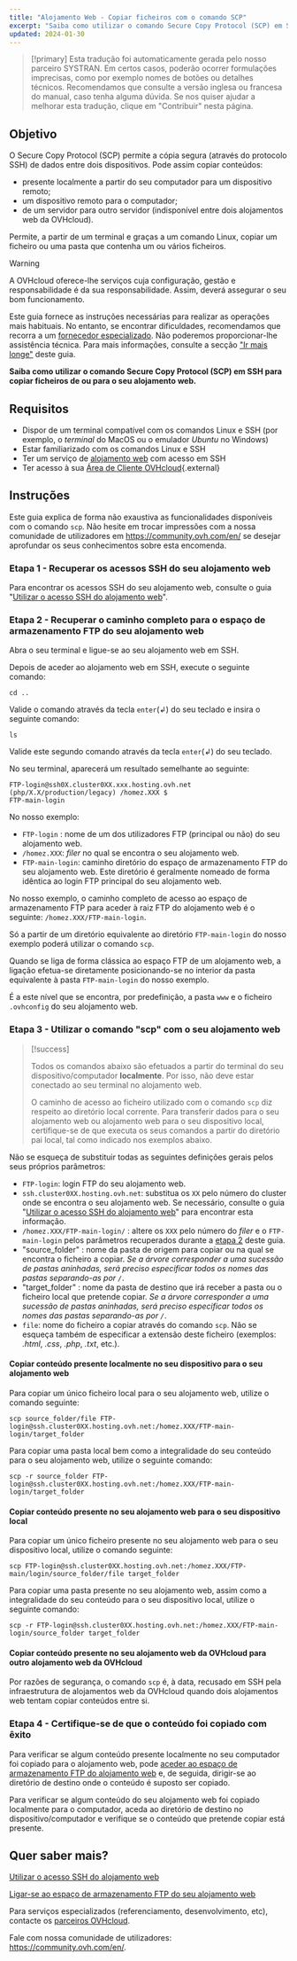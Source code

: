 ```yaml
---
title: "Alojamento Web - Copiar ficheiros com o comando SCP"
excerpt: "Saiba como utilizar o comando Secure Copy Protocol (SCP) em SSH para copiar ficheiros de ou para o seu alojamento web"
updated: 2024-01-30
---
```


> [!primary]
> Esta tradução foi automaticamente gerada pelo nosso parceiro SYSTRAN. Em certos casos, poderão ocorrer formulações imprecisas, como por exemplo nomes de botões ou detalhes técnicos. Recomendamos que consulte a versão inglesa ou francesa do manual, caso tenha alguma dúvida. Se nos quiser ajudar a melhorar esta tradução, clique em "Contribuir" nesta página.
>

## Objetivo

O Secure Copy Protocol (SCP) permite a cópia segura (através do protocolo SSH) de dados entre dois dispositivos. Pode assim copiar conteúdos:

- presente localmente a partir do seu computador para um dispositivo remoto;
- um dispositivo remoto para o computador;
- de um servidor para outro servidor (indisponível entre dois alojamentos web da OVHcloud).

Permite, a partir de um terminal e graças a um comando Linux, copiar um ficheiro ou uma pasta que contenha um ou vários ficheiros.

> [!warning]
>
> A OVHcloud oferece-lhe serviços cuja configuração, gestão e responsabilidade é da sua responsabilidade. Assim, deverá assegurar o seu bom funcionamento.
> 
> Este guia fornece as instruções necessárias para realizar as operações mais habituais. No entanto, se encontrar dificuldades, recomendamos que recorra a um [fornecedor especializado](https://partner.ovhcloud.com/pt/directory/). Não poderemos proporcionar-lhe assistência técnica. Para mais informações, consulte a secção ["Ir mais longe"](#go-further) deste guia.
>

**Saiba como utilizar o comando Secure Copy Protocol (SCP) em SSH para copiar ficheiros de ou para o seu alojamento web.**

## Requisitos

- Dispor de um terminal compatível com os comandos Linux e SSH (por exemplo, o *terminal* do MacOS ou o emulador *Ubuntu* no Windows)
- Estar familiarizado com os comandos Linux e SSH
- Ter um serviço de [alojamento web](https://www.ovhcloud.com/pt/web-hosting/) com acesso em SSH
- Ter acesso à sua [Área de Cliente OVHcloud](/links/manager){.external}

## Instruções

Este guia explica de forma não exaustiva as funcionalidades disponíveis com o comando `scp`. Não hesite em trocar impressões com a nossa comunidade de utilizadores em <https://community.ovh.com/en/> se desejar aprofundar os seus conhecimentos sobre esta encomenda.

### Etapa 1 - Recuperar os acessos SSH do seu alojamento web

Para encontrar os acessos SSH do seu alojamento web, consulte o guia "[Utilizar o acesso SSH do alojamento web](/pages/web_cloud/web_hosting/ssh_on_webhosting)".

### Etapa 2 - Recuperar o caminho completo para o espaço de armazenamento FTP do seu alojamento web<a name="step2"></a>

Abra o seu terminal e ligue-se ao seu alojamento web em SSH.

Depois de aceder ao alojamento web em SSH, execute o seguinte comando: 

```ssh
cd ..
```

Valide o comando através da tecla `enter`(↲) do seu teclado e insira o seguinte comando:

```ssh
ls
```

Valide este segundo comando através da tecla `enter`(↲) do seu teclado.

No seu terminal, aparecerá um resultado semelhante ao seguinte:

```ssh
FTP-login@ssh0X.cluster0XX.xxx.hosting.ovh.net (php/X.X/production/legacy) /homez.XXX $
FTP-main-login
```

No nosso exemplo:

- `FTP-login` : nome de um dos utilizadores FTP (principal ou não) do seu alojamento web.
- `/homez.XXX`: *filer* no qual se encontra o seu alojamento web.
- `FTP-main-login`: caminho diretório do espaço de armazenamento FTP do seu alojamento web. Este diretório é geralmente nomeado de forma idêntica ao login FTP principal do seu alojamento web.

No nosso exemplo, o caminho completo de acesso ao espaço de armazenamento FTP para aceder à raiz FTP do alojamento web é o seguinte: `/homez.XXX/FTP-main-login`.

Só a partir de um diretório equivalente ao diretório `FTP-main-login` do nosso exemplo poderá utilizar o comando `scp`.

Quando se liga de forma clássica ao espaço FTP de um alojamento web, a ligação efetua-se diretamente posicionando-se no interior da pasta equivalente à pasta `FTP-main-login` do nosso exemplo.

É a este nível que se encontra, por predefinição, a pasta `www` e o ficheiro `.ovhconfig` do seu alojamento web.

### Etapa 3 - Utilizar o comando "scp" com o seu alojamento web

> [!success]
>
> Todos os comandos abaixo são efetuados a partir do terminal do seu dispositivo/computador **localmente**. Por isso, não deve estar conectado ao seu terminal no alojamento web.
>
> O caminho de acesso ao ficheiro utilizado com o comando `scp` diz respeito ao diretório local corrente. Para transferir dados para o seu alojamento web ou alojamento web para o seu dispositivo local, certifique-se de que executa os seus comandos a partir do diretório pai local, tal como indicado nos exemplos abaixo.
>

Não se esqueça de substituir todas as seguintes definições gerais pelos seus próprios parâmetros:

- `FTP-login`: login FTP do seu alojamento web.
- `ssh.cluster0XX.hosting.ovh.net`: substitua os `XX` pelo número do cluster onde se encontra o seu alojamento web. Se necessário, consulte o guia "[Utilizar o acesso SSH do alojamento web](/pages/web_cloud/web_hosting/ssh_on_webhosting)" para encontrar esta informação.
- `/homez.XXX/FTP-main-login/` : altere os `XXX` pelo número do *filer* e o `FTP-main-login` pelos parâmetros recuperados durante a [etapa 2](#step2) deste guia.
- "source_folder" : nome da pasta de origem para copiar ou na qual se encontra o ficheiro a copiar. *Se a árvore corresponder a uma sucessão de pastas aninhadas, será preciso especificar todos os nomes das pastas separando-as por `/`*.
- "target_folder" : nome da pasta de destino que irá receber a pasta ou o ficheiro local que pretende copiar. *Se a árvore corresponder a uma sucessão de pastas aninhadas, será preciso especificar todos os nomes das pastas separando-as por `/`*.
- `file`: nome do ficheiro a copiar através do comando `scp`. Não se esqueça também de especificar a extensão deste ficheiro (exemplos: *.html*, *.css*, *.php*, *.txt*, etc.).

#### Copiar conteúdo presente localmente no seu dispositivo para o seu alojamento web

Para copiar um único ficheiro local para o seu alojamento web, utilize o comando seguinte:

```ssh
scp source_folder/file FTP-login@ssh.cluster0XX.hosting.ovh.net:/homez.XXX/FTP-main-login/target_folder
```

Para copiar uma pasta local bem como a integralidade do seu conteúdo para o seu alojamento web, utilize o seguinte comando:

```ssh
scp -r source_folder FTP-login@ssh.cluster0XX.hosting.ovh.net:/homez.XXX/FTP-main-login/target_folder 
```

#### Copiar conteúdo presente no seu alojamento web para o seu dispositivo local

Para copiar um único ficheiro presente no seu alojamento web para o seu dispositivo local, utilize o comando seguinte:

```ssh
scp FTP-login@ssh.cluster0XX.hosting.ovh.net:/homez.XXX/FTP-main/login/source_folder/file target_folder 
```

Para copiar uma pasta presente no seu alojamento web, assim como a integralidade do seu conteúdo para o seu dispositivo local, utilize o seguinte comando:

```ssh
scp -r FTP-login@ssh.cluster0XX.hosting.ovh.net:/homez.XXX/FTP-main-login/source_folder target_folder
```

#### Copiar conteúdo presente no seu alojamento web da OVHcloud para outro alojamento web da OVHcloud

Por razões de segurança, o comando `scp` é, à data, recusado em SSH pela infraestrutura de alojamentos web da OVHcloud quando dois alojamentos web tentam copiar conteúdos entre si.

### Etapa 4 - Certifique-se de que o conteúdo foi copiado com êxito

Para verificar se algum conteúdo presente localmente no seu computador foi copiado para o alojamento web, pode [aceder ao espaço de armazenamento FTP do alojamento web](/pages/web_cloud/web_hosting/ftp_connection) e, de seguida, dirigir-se ao diretório de destino onde o conteúdo é suposto ser copiado.

Para verificar se algum conteúdo do seu alojamento web foi copiado localmente para o computador, aceda ao diretório de destino no dispositivo/computador e verifique se o conteúdo que pretende copiar está presente.

## Quer saber mais? <a name="go-further"></a>

[Utilizar o acesso SSH do alojamento web](/pages/web_cloud/web_hosting/ssh_on_webhosting)

[Ligar-se ao espaço de armazenamento FTP do seu alojamento web](/pages/web_cloud/web_hosting/ftp_connection)
 
Para serviços especializados (referenciamento, desenvolvimento, etc), contacte os [parceiros OVHcloud](https://partner.ovhcloud.com/pt/directory/).
 
Fale com nossa comunidade de utilizadores: <https://community.ovh.com/en/>.